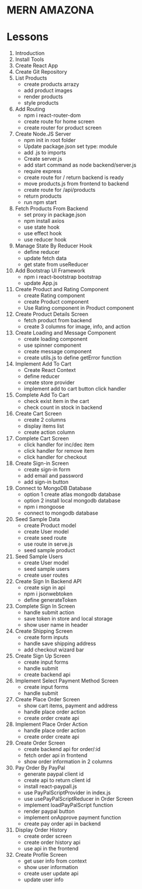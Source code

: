 # MERN AMAZONA

# Lessons

1. Introduction
2. Install Tools
3. Create React App
4. Create Git Repository
5. List Products
   - create products arrazy
   - add product images
   - render products
   - style products
6. Add Routing
   - npm i react-router-dom
   - create route for home screen
   - create router for product screen
7. Create Node.JS Server
   - npm init in root folder
   - Update package.json set type: module
   - add .js to imports
   - Create server.js
   - add start command as node backend/server.js
   - require express
   - create route for / return backend is ready
   - move products.js from frontend to backend
   - create route for /api/products
   - return products
   - run npm start
8. Fetch Products From Backend
   - set proxy in package.json
   - npm install axios
   - use state hook
   - use effect hook
   - use reducer hook
9. Manage State By Reducer Hook
   - define reducer
   - update fetch data
   - get state from useReducer
10. Add Bootstrap UI Framework
    - npm i react-bootstrap bootstrap
    - update App.js
11. Create Product and Rating Component
    - create Rating component
    - create Product component
    - Use Rating component in Product component
12. Create Product Details Screen
    - fetch product from backend
    - create 3 columns for image, info, and action
13. Create Loading and Message Component
    - create loading component
    - use spinner component
    - create message component
    - create utils.js to define getError function
14. Implement Add To Cart
    - Create React Context
    - define reducer
    - create store provider
    - implement add to cart button click handler
15. Complete Add To Cart
    - check exist item in the cart
    - check count in stock in backend
16. Create Cart Screen
    - create 2 columns
    - display items list
    - create action column
17. Complete Cart Screen
    - click handler for inc/dec item
    - click handler for remove item
    - click handler for checkout
18. Create Sign-in Screen
    - create sign-in form
    - add email and password
    - add sign-in button
19. Connect to MongoDB Database
    - option 1 create atlas mongodb database
    - option 2 install local mongodb database
    - npm i mongoose
    - connect to mongodb database
20. Seed Sample Data
    - create Product model
    - create User model
    - create seed route
    - use route in serve.js
    - seed sample product
21. Seed Sample Users
    - create User model
    - seed sample users
    - create user routes
22. Create Sign In Backend API
    - create sign in api
    - npm i jsonwebtoken
    - define generateToken
23. Complete Sign In Screen
    - handle submit action
    - save token in store and local storage
    - show user name in header
24. Create Shipping Screen
    - create form inputs
    - handle save shipping address
    - add checkout wizard bar
25. Create Sign Up Screen
    - create input forms
    - handle submit
    - create backend api
26. Implement Select Payment Method Screen
    - create input forms
    - handle submit
27. Create Place Order Screen
    - show cart items, payment and address
    - handle place order action
    - create order create api
28. Implement Place Order Action
    - handle place order action
    - create order create api
29. Create Order Screen
    - create backend api for order/:id
    - fetch order api in frontend
    - show order information in 2 columns
30. Pay Order By PayPal
    - generate paypal client id
    - create api to return client id
    - install react-paypall.js
    - use PayPalScriptProvider in index.js
    - use usePayPalScriptReducer in Order Screen
    - implement loadPayPalScript function
    - render paypal button
    - implement onApprove payment function
    - create pay order api in backend
31. Display Order History
    - create order screen
    - create order history api
    - use api in the frontend
32. Create Profile Screen
    - get user info from context
    - show user information
    - create user update api
    - update user info
